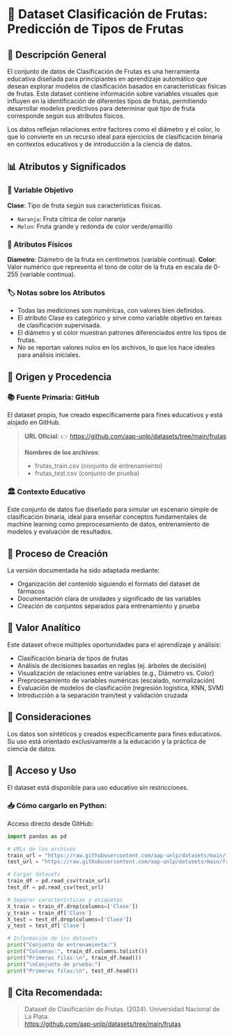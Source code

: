# 🍎 Dataset Clasificación de Frutas: Predicción de Tipos de Frutas
## 📖 Descripción General
El conjunto de datos de Clasificación de Frutas es una herramienta educativa diseñada para principiantes en aprendizaje automático que desean explorar modelos de clasificación basados en características físicas de frutas. Este dataset contiene información sobre variables visuales que influyen en la identificación de diferentes tipos de frutas, permitiendo desarrollar modelos predictivos para determinar qué tipo de fruta corresponde según sus atributos físicos.

Los datos reflejan relaciones entre factores como el diámetro y el color, lo que lo convierte en un recurso ideal para ejercicios de clasificación binaria en contextos educativos y de introducción a la ciencia de datos.

## 📊 Atributos y Significados

### 🍊 Variable Objetivo
**Clase**: Tipo de fruta según sus características físicas.
 - `Naranja`: Fruta cítrica de color naranja
 - `Melon`: Fruta grande y redonda de color verde/amarillo

### 📏 Atributos Físicos
**Diametro**: Diámetro de la fruta en centímetros (variable continua).
**Color**: Valor numérico que representa el tono de color de la fruta en escala de 0-255 (variable continua).

### 🏷️ Notas sobre los Atributos
- Todas las mediciones son numéricas, con valores bien definidos.
- El atributo Clase es categórico y sirve como variable objetivo en tareas de clasificación supervisada.
- El diámetro y el color muestran patrones diferenciados entre los tipos de frutas.
- No se reportan valores nulos en los archivos, lo que los hace ideales para análisis iniciales.

## 🏢 Origen y Procedencia

### 📚 Fuente Primaria: GitHub
El dataset propio, fue creado específicamente para fines educativos y está alojado en GitHub.

> **URL Oficial**:
👉 https://github.com/aap-unlp/datasets/tree/main/frutas
>
> **Nombres de los archivos**:
> - frutas_train.csv (conjunto de entrenamiento)
> - frutas_test.csv (conjunto de prueba)

### 🏛️ Contexto Educativo
Este conjunto de datos fue diseñado para simular un escenario simple de clasificación binaria, ideal para enseñar conceptos fundamentales de machine learning como preprocesamiento de datos, entrenamiento de modelos y evaluación de resultados.

## 🔄 Proceso de Creación
La versión documentada ha sido adaptada mediante:
- Organización del contenido siguiendo el formato del dataset de fármacos
- Documentación clara de unidades y significado de las variables
- Creación de conjuntos separados para entrenamiento y prueba

## 🎯 Valor Analítico
Este dataset ofrece múltiples oportunidades para el aprendizaje y análisis:
- Clasificación binaria de tipos de frutas
- Análisis de decisiones basadas en reglas (ej. árboles de decisión)
- Visualización de relaciones entre variables (e.g., Diámetro vs. Color)
- Preprocesamiento de variables numéricas (escalado, normalización)
- Evaluación de modelos de clasificación (regresión logística, KNN, SVM)
- Introducción a la separación train/test y validación cruzada

## 📝 Consideraciones
Los datos son sintéticos y creados específicamente para fines educativos. Su uso está orientado exclusivamente a la educación y la práctica de ciencia de datos.

## 🔗 Acceso y Uso
El dataset está disponible para uso educativo sin restricciones.

### 📥 Cómo cargarlo en Python:

Acceso directo desde GitHub:
```python
import pandas as pd

# URLs de los archivos
train_url = "https://raw.githubusercontent.com/aap-unlp/datasets/main/frutas/frutas_train.csv"
test_url = "https://raw.githubusercontent.com/aap-unlp/datasets/main/frutas/frutas_test.csv"

# Cargar datasets
train_df = pd.read_csv(train_url)
test_df = pd.read_csv(test_url)

# Separar características y etiquetas
X_train = train_df.drop(columns=['Clase'])
y_train = train_df['Clase']
X_test = test_df.drop(columns=['Clase'])
y_test = test_df['Clase']

# Información de los datasets
print("Conjunto de entrenamiento:")
print("Columnas:", train_df.columns.tolist())
print("Primeras filas:\n", train_df.head())
print("\nConjunto de prueba:")
print("Primeras filas:\n", test_df.head())
```

## 🔖 Cita Recomendada:

> Dataset de Clasificación de Frutas. (2024). Universidad Nacional de La Plata. \
https://github.com/aap-unlp/datasets/tree/main/frutas

